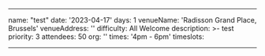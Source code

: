 ---

name: "test"
date: '2023-04-17'
days: 1
venueName: 'Radisson Grand Place, Brussels'
venueAddress: ''
difficulty: All Welcome
description: >-
  test
priority: 3
attendees: 50
org: ''
times: '4pm - 6pm'
timeslots:


---